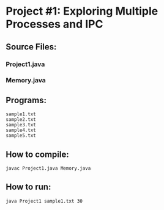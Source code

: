 # Project #1:  Exploring Multiple Processes and IPC

## Source Files:
### Project1.java
### Memory.java

## Programs:
	sample1.txt
	sample2.txt
	sample3.txt
	sample4.txt
	sample5.txt

## How to compile:
	javac Project1.java Memory.java

## How to run:
	java Project1 sample1.txt 30
